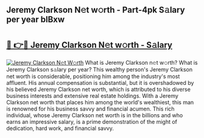## Jeremy Clarkson N𝚎t w𝚘rth - Part-4pk S𝚊lary per year blBxw

# <h2><a href="http://gc47fvn.nevu.top/?p=Jeremy+Clarkson">🔗 👉🔴 Jeremy Clarkson N𝚎t w𝚘rth - S𝚊lary</a></h2>

[![Jeremy Clarkson N𝚎t W𝚘rth](https://i.imgur.com/Oavwk0R.jpeg)](http://gc47fvn.nevu.top/?p=Jeremy+Clarkson)
What is Jeremy Clarkson n𝚎t w𝚘rth? What is Jeremy Clarkson s𝚊lary per year?
This wealthy person's Jeremy Clarkson net worth is considerable, positioning him among the industry's most affluent. His annual compensation is substantial, but it is overshadowed by his believed Jeremy Clarkson net worth, which is attributed to his diverse business interests and extensive real estate holdings. With a Jeremy Clarkson net worth that places him among the world's wealthiest, this man is renowned for his business savvy and financial acumen. This rich individual, whose Jeremy Clarkson net worth is in the billions and who earns an impressive salary, is a prime demonstration of the might of dedication, hard work, and financial savvy.
